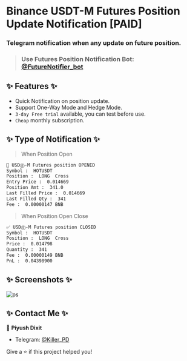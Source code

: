 # Binance USDT-M Futures Position Update Notification [PAID]
### Telegram notification when any update on future position.
> ### Use Futures Position Notification Bot: [@FutureNotifier_bot](https://t.me/FutureNotifier_bot)
##  ✨ Features  ✨

- Quick Notification on position update.
- Support One-Way Mode and Hedge Mode.
- `3-day Free trial` available, you can test before use.
- `Cheap` monthly subscription.

## ✨ Type of Notification ✨
> When Position Open
```sh
🔵 USDⓈ-M Futures position OPENED
Symbol :  HOTUSDT
Position :  LONG  Cross
Entry Price :  0.014669
Position Amt :  341.0
Last Filled Price :  0.014669
Last Filled Qty :  341
Fee :  0.00000147 BNB
```
> When Position Open Close
```sh
✅ USDⓈ-M Futures position CLOSED
Symbol :  HOTUSDT
Position :  LONG  Cross
Price :  0.014798
Quantity :  341
Fee :  0.00000149 BNB
PnL :  0.04398900
```
##  ✨ Screenshots  ✨
![ps](https://user-images.githubusercontent.com/79581397/140587001-8fdd8c0d-3be5-4b46-a6d4-2705cee112bf.jpg)

## ✨ Contact Me ✨
👤 **Piyush Dixit**
* Telegram: [@Killer_PD](https://t.me/Killer_PD)

Give a ⭐️ if this project helped you!
